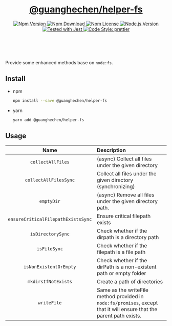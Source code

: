 <header>
  <h1 align="center">
    <a href="https://github.com/guanghechen/node-scaffolds/tree/@guanghechen/helper-fs@5.0.4/packages/helper-fs#readme">@guanghechen/helper-fs</a>
  </h1>
  <div align="center">
    <a href="https://www.npmjs.com/package/@guanghechen/helper-fs">
      <img
        alt="Npm Version"
        src="https://img.shields.io/npm/v/@guanghechen/helper-fs.svg"
      />
    </a>
    <a href="https://www.npmjs.com/package/@guanghechen/helper-fs">
      <img
        alt="Npm Download"
        src="https://img.shields.io/npm/dm/@guanghechen/helper-fs.svg"
      />
    </a>
    <a href="https://www.npmjs.com/package/@guanghechen/helper-fs">
      <img
        alt="Npm License"
        src="https://img.shields.io/npm/l/@guanghechen/helper-fs.svg"
      />
    </a>
    <a href="https://github.com/nodejs/node">
      <img
        alt="Node.js Version"
        src="https://img.shields.io/node/v/@guanghechen/helper-fs"
      />
    </a>
    <a href="https://github.com/facebook/jest">
      <img
        alt="Tested with Jest"
        src="https://img.shields.io/badge/tested_with-jest-9c465e.svg"
      />
    </a>
    <a href="https://github.com/prettier/prettier">
      <img
        alt="Code Style: prettier"
        src="https://img.shields.io/badge/code_style-prettier-ff69b4.svg?style=flat-square"
      />
    </a>
  </div>
</header>
<br/>

Provide some enhanced methods base on `node:fs`.

## Install

* npm

  ```bash
  npm install --save @guanghechen/helper-fs
  ```

* yarn

  ```bash
  yarn add @guanghechen/helper-fs
  ```

## Usage

Name                                | Description
:----------------------------------:|:----------------------------------------------------------------
`collectAllFiles`                   | (async) Collect all files under the given directory
`collectAllFilesSync`               | Collect all files under the given directory (synchronizing)
`emptyDir`                          | (async) Remove all files under the given directory path.
`ensureCriticalFilepathExistsSync`  | Ensure critical filepath exists
`isDirectorySync`                   | Check whether if the dirpath is a directory path
`isFileSync`                        | Check whether if the filepath is a file path
`isNonExistentOrEmpty`              | Check whether if the dirPath is a non-existent path or empty folder
`mkdirsIfNotExists`                 | Create a path of directories
`writeFile`                         | Same as the writeFile method provided in `node:fs/promises`, except that it will ensure that the parent path exists.


[homepage]: https://github.com/guanghechen/node-scaffolds/tree/@guanghechen/helper-fs@5.0.4/packages/helper-fs#readme
